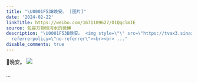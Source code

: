 ```yaml
---
title: "\U0001F53B晚安。 [图片]"
date: '2024-02-22'
linkTitle: https://weibo.com/1671109627/O1QqclmIE
source: 包容万物恒河水的微博
description: "\U0001F53B晚安。 <img style=\"\" src=\"https://tvax3.sinaimg.cn/large/639b1bfbly1hn2sbt9l0dj20zk0mwdpy.jpg\"
  referrerpolicy=\"no-referrer\"><br><br> ..."
disable_comments: true
---
```

🔻晚安。 <img style="" src="https://tvax3.sinaimg.cn/large/639b1bfbly1hn2sbt9l0dj20zk0mwdpy.jpg" referrerpolicy="no-referrer"><br><br> ...